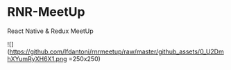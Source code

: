 # RNR-MeetUp
React Native &amp; Redux MeetUp

![](https://github.com/lfdantoni/rnrmeetup/raw/master/github_assets/0_U2DmhXYumRyXH6X1.png =250x250)
